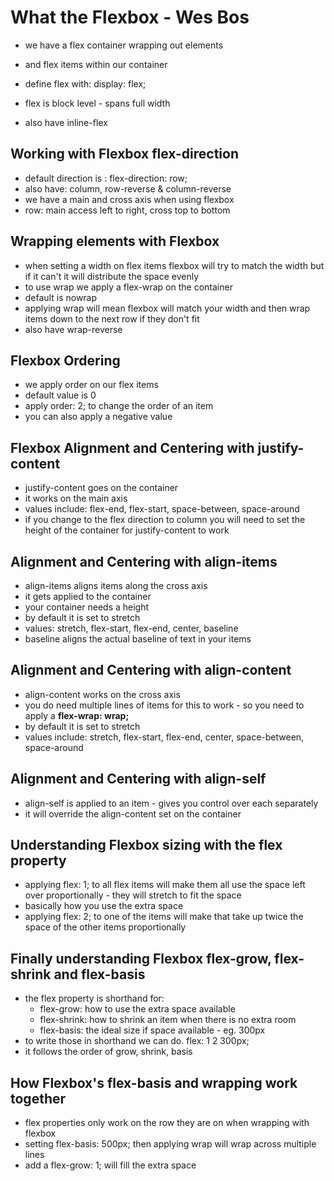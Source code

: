 # What the Flexbox - Wes Bos

- we have a flex container wrapping out elements
- and flex items within our container

- define flex with: display: flex;
- flex is block level - spans full width
- also have inline-flex

## Working with Flexbox flex-direction
- default direction is : flex-direction: row;
- also have: column, row-reverse & column-reverse
- we have a main and cross axis when using flexbox
- row: main access left to right, cross top to bottom

## Wrapping elements with Flexbox
- when setting a width on flex items flexbox will try to match the width but if it can't it will distribute the space evenly
- to use wrap we apply a flex-wrap on the container
- default is nowrap
- applying wrap will mean flexbox will match your width and then wrap items down to the next row if they don't fit
- also have wrap-reverse

## Flexbox Ordering
- we apply order on our flex items
- default value is 0
- apply order: 2; to change the order of an item
- you can also apply a negative value

## Flexbox Alignment and Centering with justify-content
- justify-content goes on the container
- it works on the main axis
- values include: flex-end, flex-start, space-between, space-around
- if you change to the flex direction to column you will need to set the height of the container for justify-content to work

## Alignment and Centering with align-items
- align-items aligns items along the cross axis
- it gets applied to the container
- your container needs a height
- by default it is set to stretch
- values: stretch, flex-start, flex-end, center, baseline
- baseline aligns the actual baseline of text in your items

## Alignment and Centering with align-content
- align-content works on the cross axis
- you do need multiple lines of items for this to work - so you need to apply a **flex-wrap: wrap;**
- by default it is set to stretch
- values include: stretch, flex-start, flex-end, center, space-between, space-around

## Alignment and Centering with align-self
- align-self is applied to an item - gives you control over each separately
- it will override the align-content set on the container

## Understanding Flexbox sizing with the flex property
- applying flex: 1;  to all flex items will make them all use the space left over proportionally - they will stretch to fit the space
- basically how you use the extra space
- applying flex: 2;  to one of the items will make that take up twice the space of the other items proportionally

## Finally understanding Flexbox flex-grow, flex-shrink and flex-basis
- the flex property is shorthand for:
  - flex-grow: how to use the extra space available
  - flex-shrink: how to shrink an item when there is no extra room
  - flex-basis: the ideal size if space available - eg. 300px
- to write those in shorthand we can do. flex: 1 2 300px;
- it follows the order of grow, shrink, basis

## How Flexbox's flex-basis and wrapping work together
- flex properties only work on the row they are on when wrapping with flexbox
- setting flex-basis: 500px; then applying wrap will wrap across multiple lines
- add a flex-grow: 1; will fill the extra space



